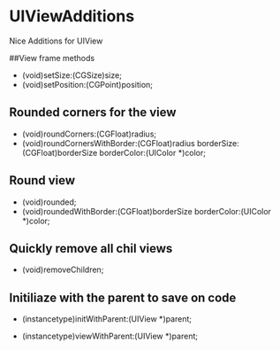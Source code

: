 # UIViewAdditions
Nice Additions for UIView

##View frame methods
- (void)setSize:(CGSize)size;
- (void)setPosition:(CGPoint)position;

## Rounded corners for the view
- (void)roundCorners:(CGFloat)radius;
- (void)roundCornersWithBorder:(CGFloat)radius borderSize:(CGFloat)borderSize borderColor:(UIColor *)color;

## Round view
- (void)rounded;
- (void)roundedWithBorder:(CGFloat)borderSize borderColor:(UIColor *)color;

## Quickly remove all chil views
- (void)removeChildren;

## Initiliaze with the parent to save on code
- (instancetype)initWithParent:(UIView *)parent;
+ (instancetype)viewWithParent:(UIView *)parent;
